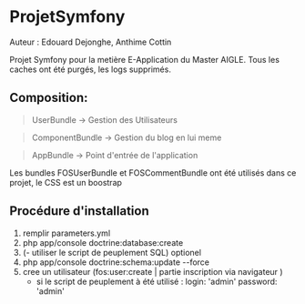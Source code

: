 ProjetSymfony
=============

Auteur : Edouard Dejonghe, Anthime Cottin

Projet Symfony pour la metière E-Application du Master AIGLE. Tous les caches ont été purgés, les logs supprimés.


## Composition:
>UserBundle -> Gestion des Utilisateurs

>ComponentBundle -> Gestion du blog en lui meme

>AppBundle -> Point d'entrée de l'application

Les bundles FOSUserBundle et FOSCommentBundle ont été utilisés dans ce projet, le CSS est un boostrap	


## Procédure d'installation
		
1. remplir parameters.yml
2. php app/console doctrine:database:create
3. (- utiliser le script de peuplement SQL) optionel
4. php app/console doctrine:schema:update --force
5. cree un utilisateur (fos:user:create | partie inscription via navigateur )
    * si le script de peuplement à été utilisé : login: 'admin' password: 'admin'
